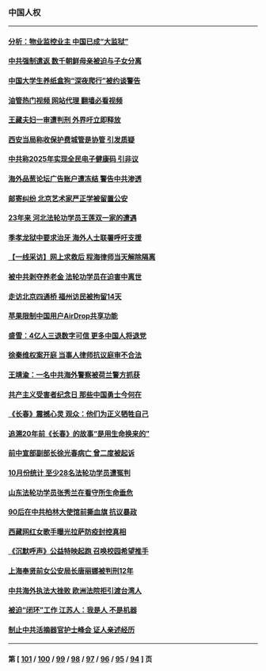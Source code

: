 ### 中国人权
---
#### [分析：物业监控业主 中国已成“大监狱”](../../pages/ncid278/n13864795.md?11140845) 
#### [中共强制遣返 数千朝鲜母亲被迫与子女分离](../../pages/ncid278/n13864741.md?11140845) 
#### [中国大学生养纸盒狗“深夜爬行”被约谈警告](../../pages/ncid278/n13864617.md?11140845) 
#### [油管热门视频 网站代理 翻墙必看视频](http://138.2.39.72:81/youtube.html?epic-marker?11140845)
#### [王藏夫妇一审遭判刑 外界吁立即释放](../../pages/ncid278/n13864583.md?11140845) 
#### [西安当局称收保护费城管是协管 引发质疑](../../pages/ncid278/n13864581.md?11140845) 
#### [中共称2025年实现全民电子健康码 引非议](../../pages/ncid278/n13864438.md?11140845) 
#### [海外品葱论坛广告账户遭冻结 警告中共渗透](../../pages/ncid278/n13862891.md?11140845) 
#### [邮寄纠纷 北京艺术家严正学被留置公安](../../pages/ncid278/n13864243.md?11140845) 
#### [23年来 河北法轮功学员王莲双一家的遭遇](../../pages/ncid278/n13863330.md?11140845) 
#### [季孝龙狱中要求治牙 海外人士联署呼吁支援](../../pages/ncid278/n13863777.md?11140845) 
#### [【一线采访】网上求救后 程海律师当天解除隔离](../../pages/ncid278/n13863363.md?11140845) 
#### [被中共剥夺养老金 法轮功学员在迫害中离世](../../pages/ncid278/n13861877.md?11140845) 
#### [走访北京四通桥 福州访民被拘留14天](../../pages/ncid278/n13863183.md?11140845) 
#### [苹果限制中国用户AirDrop共享功能](../../pages/ncid278/n13863173.md?11140845) 
#### [盛雪：4亿人三退数字可信 更多中国人将退党](../../pages/ncid278/n13862928.md?11140845) 
#### [徐秦维权案开庭 当事人律师抗议庭审不合法](../../pages/ncid278/n13862632.md?11140845) 
#### [王靖渝：一名中共海外警察被荷兰警方抓获](../../pages/ncid278/n13862163.md?11140845) 
#### [共产主义受害者纪念日 那些中国勇士今何在](../../pages/ncid278/n13861994.md?11140845) 
#### [《长春》震撼心灵 观众：他们为正义牺牲自己](../../pages/ncid278/n13852078.md?11140845) 
#### [追溯20年前《长春》的故事“是用生命换来的”](../../pages/ncid278/n13851645.md?11140845) 
#### [前中宣部副部长徐光春病亡 曾二度被起诉](../../pages/ncid278/n13857638.md?11140845) 
#### [10月份统计 至少28名法轮功学员遭冤判](../../pages/ncid278/n13861128.md?11140845) 
#### [山东法轮功学员张秀兰在看守所生命垂危](../../pages/ncid278/n13860281.md?11140845) 
#### [90后在中共柏林大使馆前撕血旗 抗议暴政](../../pages/ncid278/n13860258.md?11140845) 
#### [西藏网红女歌手曝光拉萨防疫封控真相](../../pages/ncid278/n13860022.md?11140845) 
#### [《沉默呼声》公益特映起跑  召唤校园希望推手](../../pages/ncid278/n13859756.md?11140845) 
#### [上海奉贤前女公安局长唐丽娜被判刑12年](../../pages/ncid278/n13859528.md?11140845) 
#### [中共海外执法大挫败 欧洲法院拒引渡台湾人](../../pages/ncid278/n13859684.md?11140845) 
#### [被迫“闭环”工作 江苏人：我是人 不是机器](../../pages/ncid278/n13859052.md?11140845) 
#### [制止中共活摘器官护士峰会 证人亲述经历](../../pages/ncid278/n13859007.md?11140845) 

---
#### 第 [ [101](./101.md?11140845) / [100](./100.md?11140845) / [99](./99.md?11140845) / [98](./98.md?11140845) / [97](./97.md?11140845) / [96](./96.md?11140845) / [95](./95.md?11140845) / [94](./94.md?11140845) ] 页
